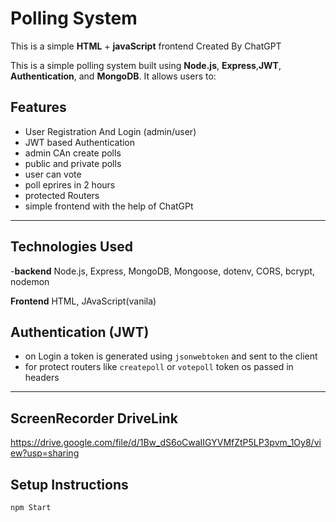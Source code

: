 # Polling System 

This is a simple **HTML** + **javaScript** frontend Created By ChatGPT 

This is a simple polling system built using **Node.js**, **Express**,**JWT**, **Authentication**,  and **MongoDB**. It allows users to:

## Features
- User Registration And Login (admin/user)
- JWT based Authentication
- admin CAn create polls
- public and private polls
- user can vote
- poll eprires in 2 hours
- protected Routers
- simple frontend with the help of ChatGPt
---

## Technologies Used

-**backend** Node.js, Express, MongoDB, Mongoose, dotenv, CORS, bcrypt, nodemon 

**Frontend** HTML, JAvaScript(vanila)

## Authentication (JWT)
- on Login a token is generated using `jsonwebtoken` and sent to the client
- for protect routers like `createpoll` or `votepoll` token os passed in headers

---

## ScreenRecorder DriveLink
https://drive.google.com/file/d/1Bw_dS6oCwaIIGYVMfZtP5LP3pvm_1Oy8/view?usp=sharing


## Setup Instructions

```bash 
npm Start

